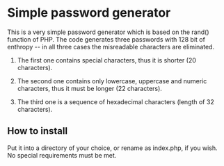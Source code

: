 # Simple password generator

This is a very simple password generator which is based on the rand() function of PHP.
The code generates three passwords with 128 bit of enthropy -- in all three cases the misreadable characters are eliminated.

1. The first one contains special characters, thus it is shorter (20 characters).

2. The second one contains only lowercase, uppercase and numeric characters, thus it must be longer (22 characters).

3. The third one is a sequence of hexadecimal characters (length of 32 characters).

## How to install

Put it into a directory of your choice, or rename as index.php, if you wish. No special requirements must be met.
